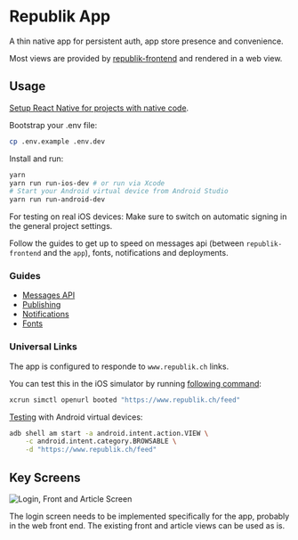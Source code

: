 # Republik App

A thin native app for persistent auth, app store presence and convenience.

Most views are provided by [republik-frontend](https://github.com/orbiting/republik-frontend) and rendered in a web view.

## Usage

[Setup React Native for projects with native code](https://facebook.github.io/react-native/docs/getting-started.html).

Bootstrap your .env file:

```bash
cp .env.example .env.dev
```

Install and run:

```bash
yarn
yarn run run-ios-dev # or run via Xcode
# Start your Android virtual device from Android Studio
yarn run run-android-dev
```

For testing on real iOS devices: Make sure to switch on automatic signing in the general project settings.

Follow the guides to get up to speed on messages api (between `republik-frontend` and the `app`), fonts, notifications and deployments.

### Guides

* [Messages API](docs/messages.md)
* [Publishing](docs/publishing.md)
* [Notifications](docs/notifications.md)
* [Fonts](docs/fonts.md)

### Universal Links

The app is configured to responde to `www.republik.ch` links.

You can test this in the iOS simulator by running [following command](https://objectivetidbits.com/working-with-universal-links-on-ios-simulator-adffb7767801):

```bash
xcrun simctl openurl booted "https://www.republik.ch/feed"
```

[Testing](https://developer.android.com/training/app-links/verify-site-associations#testing) with Android virtual devices:

```bash
adb shell am start -a android.intent.action.VIEW \
    -c android.intent.category.BROWSABLE \
    -d "https://www.republik.ch/feed"
```

## Key Screens

![Login, Front and Article Screen](docs/keyscreens.svg)

The login screen needs to be implemented specifically for the app, probably in the web front end. The existing front and article views can be used as is.

